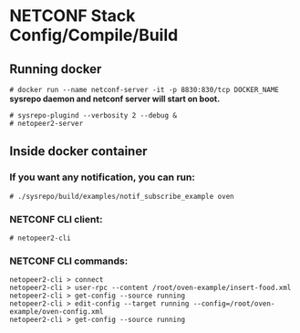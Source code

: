 # NETCONF Stack Config/Compile/Build

## Running docker
`# docker run --name netconf-server -it -p 8830:830/tcp DOCKER_NAME`
**sysrepo daemon and netconf server will start on boot.**

    # sysrepo-plugind --verbosity 2 --debug & 
    # netopeer2-server

## Inside docker container
### If you want any notification, you can run:
`# ./sysrepo/build/examples/notif_subscribe_example oven`

### NETCONF CLI client:
`# netopeer2-cli`

### NETCONF CLI commands:
    netopeer2-cli > connect
    netopeer2-cli > user-rpc --content /root/oven-example/insert-food.xml
    netopeer2-cli > get-config --source running
    netopeer2-cli > edit-config --target running --config=/root/oven-example/oven-config.xml
    netopeer2-cli > get-config --source running
